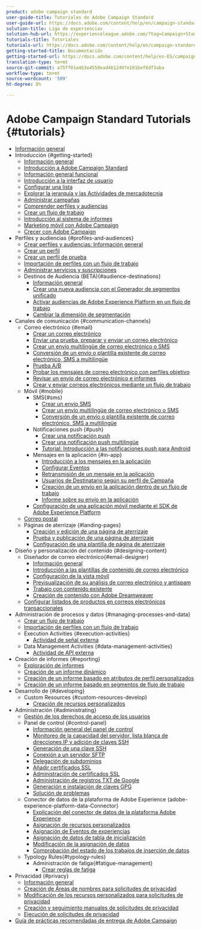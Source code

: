 ```yaml
---
product: adobe campaign standard
user-guide-title: Tutoriales de Adobe Campaign Standard
user-guide-url: https://docs.adobe.com/content/help/en/campaign-standard-learn/tutorials/overview.html
solution-title: Liga de experiencias
solution-hub-url: https://experienceleague.adobe.com/?tag=Campaign+Standard#recommended/solutions/campaign
tutorials-title: Tutoriales
tutorials-url: https://docs.adobe.com/content/help/en/campaign-standard-learn/tutorials/overview.html
getting-started-title: Documentación
getting-started-url: https://docs.adobe.com/content/help/es-ES/campaign-standard/using/campaign-standard-home.html
translation-type: tm+mt
source-git-commit: a75ff01a4b3e4550ead4612407e101bef8df3aba
workflow-type: tm+mt
source-wordcount: '509'
ht-degree: 8%

---
```



# Adobe Campaign Standard Tutorials {#tutorials}

+ [Información general](/help/overview.md)
+ Introducción {#getting-started}
   + [Información general](/help/getting-started/getting-started-overview.md)
   + [Introducción a Adobe Campaign Standard](/help/getting-started/adobe-campaign-standard-introduction.md)
   + [Información general funcional](/help/getting-started/functional-overview.md)
   + [Introducción a la interfaz de usuario](/help/getting-started/getting-started-with-the-ui.md)
   + [Configurar una lista](/help/getting-started/configure-a-list.md)
   + [Explorar la jerarquía y las Actividades de mercadotecnia](/help/getting-started/explore-hierarchy-and-marketing-activities.md)
   + [Administrar campañas](/help/getting-started/managing-campaigns.md)
   + [Comprender perfiles y audiencias](/help/getting-started/understanding-profiles-and-audiences.md)
   + [Crear un flujo de trabajo](/help/managing-processes-and-data/create-workflow.md)
   + [Introducción al sistema de informes](/help/getting-started/reporting-with-adobe-campaign-introduction.md)
   + [Marketing móvil con Adobe Campaign](/help/getting-started/mobile-marketing-with-adobe-campaign.md)
   + [Crecer con Adobe Campaign](/help/getting-started/growing-with-adobe-campaign.md)
+ Perfiles y audiencias {#profiles-and-audiences}
   + [Crear perfiles y audiencias: Información general](/help/profiles-and-audiences/creating-profiles-and-audiences.md)
   + [Crear un perfil](/help/profiles-and-audiences/creating-a-profile.md)
   + [Crear un perfil de prueba](/help/profiles-and-audiences/test-profiles.md)
   + [Importación de perfiles con un flujo de trabajo](/help/managing-processes-and-data/importing-profiles.md)
   + [Administrar servicios y suscripciones](/help/managing-processes-and-data/services-and-subscriptions.md)
   + Destinos de Audiencia (BETA){#audience-destinations}
      + [Información general](/help/profiles-and-audiences/audience-destinations/audience-destinations-overview.md)
      + [Crear una nueva audiencia con el Generador de segmentos unificado](/help/profiles-and-audiences/audience-destinations/creating-audiences-using-segment-builder.md)
      + [Activar audiencias de Adobe Experience Platform en un flujo de trabajo](/help/profiles-and-audiences/audience-destinations/activating-aep-audiences.md)
      + [Cambiar la dimensión de segmentación](/help/profiles-and-audiences/audience-destinations/changing-targeting-dimension.md)
+ Canales de comunicación {#communication-channels}
   + Correo electrónico {#email}
      + [Crear un correo electrónico](/help/communication-channels/email/create-email-from-homepage.md)
      + [Enviar una prueba, preparar y enviar un correo electrónico](/help/communication-channels/email/sending-test-preparing-sending-email.md)
      + [Crear un envío multilingüe de correo electrónico o SMS](/help/communication-channels/create-multilingual-deliveries.md)
      + [Conversión de un envío o plantilla existente de correo electrónico, SMS a multilingüe](/help/communication-channels/covert-into-multilingual-deliveries.md)
      + [Prueba A/B](/help/communication-channels/email/a-b-testing.md)
      + [Probar los mensajes de correo electrónico con perfiles objetivo](/help/communication-channels/email/profile-substitution.md)
      + [Revisar un envío de correo electrónico e informes](/help/communication-channels/email/reviewing-personalized-email-delivery-and-reports.md)
      + [Crear y enviar correos electrónicos mediante un flujo de trabajo](/help/communication-channels/email/create-and-send-emails-via-workflow.md)
   + Móvil {#mobile}
      + SMS{#sms}
         + [Crear un envío SMS](/help/communication-channels/mobile/sms/sms-delivery.md)
         + [Crear un envío multilingüe de correo electrónico o SMS](/help/communication-channels/create-multilingual-deliveries.md)
         + [Conversión de un envío o plantilla existente de correo electrónico, SMS a multilingüe](/help/communication-channels/covert-into-multilingual-deliveries.md)
      + Notificaciones push {#push}
         + [Crear una notificación push](/help/communication-channels/mobile/push-notifications/creating-a-push-notification.md)
         + [Crear una notificación push multilingüe](/help/communication-channels/mobile/push-notifications/creating-multilingual-push-notifications.md)
         + [Tutorial: Introducción a las notificaciones push para Android](https://docs.adobe.com/content/help/en/campaign-standard-learn/getting-started-with-push-notifications-android/introduction.html)
      + Mensajes en la aplicación {#in-app}
         + [Introducción a los mensajes en la aplicación](/help/communication-channels/mobile/in-app/in-app-message-overview.md)
         + [Configurar Eventos](/help/communication-channels/mobile/in-app/configure-events.md)
         + [Retransmisión de un mensaje en la aplicación](/help/communication-channels/mobile/in-app/broadcast-in-app-message.md)
         + [Usuarios de Destinatario según su perfil de Campaña](/help/communication-channels/mobile/in-app/target-users-based-on-campaign-profile.md)
         + [Creación de un envío en la aplicación dentro de un flujo de trabajo](/help/communication-channels/mobile/in-app/in-app-activity.md)
         + [Informe sobre su envío en la aplicación](/help/communication-channels/mobile/in-app/in-app-reporting.md)
      + [Configuración de una aplicación móvil mediante el SDK de Adobe Experience Platform](/help/communication-channels/mobile/configure-mobile-apps-using-aep-sdk.md)
   + [Correo postal](/help/communication-channels/direct-mail/directmail.md)
   + Páginas de aterrizaje {#landing-pages}
      + [Creación y edición de una página de aterrizaje](/help/communication-channels/landing-pages/landing-page-create-and-edit.md)
      + [Prueba y publicación de una página de aterrizaje](/help/communication-channels/landing-pages/landing-page-test-and-publish.md)
      + [Configuración de una plantilla de página de aterrizaje](/help/communication-channels/landing-pages/landing-page-configure-templates.md)
+ Diseño y personalización del contenido {#designing-content}
   + Diseñador de correo electrónico{#email-designer}
      + [Información general](/help/designing-content/email-designer/email-designer-overview.md)
      + [Introducción a las plantillas de contenido de correo electrónico](/help/designing-content/email-designer/email-content-templates.md)
      + [Configuración de la vista móvil](/help/designing-content/email-designer/configure-the-mobile-view.md)
      + [Previsualización de su análisis de correo electrónico y antispam](/help/designing-content/email-designer/preview-your-email.md)
      + [Trabajo con contenido existente](/help/designing-content/email-designer/working-with-existing-content.md)
      + [Creación de contenido con Adobe Dreamweaver](/help/designing-content/email-designer/dreamweaver-integration.md)
   + [Configurar listados de productos en correos electrónicos transaccionales](/help/designing-content/product-listings-in-transactional-email.md)
+ Administración de procesos y datos {#managing-processes-and-data}
   + [Crear un flujo de trabajo](/help/managing-processes-and-data/create-workflow.md)
   + [Importación de perfiles con un flujo de trabajo](/help/managing-processes-and-data/importing-profiles.md)
   + Execution Activities {#execution-activities}
      + [Actividad de señal externa](/help/managing-processes-and-data/execution-activities/external-signal-activity.md)
   + Data Management Activities {#data-management-activities}
      + [Actividad de API externa](/help/managing-processes-and-data/data-management-activities/external-api-activity.md)
+ Creación de informes {#reporting}
   + [Exploración de informes](/help/getting-started/exploring-reports.md)
   + [Creación de un informe dinámico](/help/reporting/creating-a-dynamic-report.md)
   + [Creación de un informe basado en atributos de perfil personalizados](/help/reporting/custom-profile-attributes-dynamic-reports.md)
   + [Creación de un informe basado en segmentos de flujo de trabajo](/help/reporting/report-on-workflow-segments.md)
+ Desarrollo de {#developing}
   + Custom Resources {#custom-resources-develop}
      + [Creación de recursos personalizados](/help/managing-processes-and-data/custom-resources/creating-custom-resources.md)
+ Administración {#administrating}
   + [Gestión de los derechos de acceso de los usuarios](/help/administrating/managing-user-access-rights.md)
   + Panel de control {#control-panel}
      + [Información general del panel de control](/help/administrating/control-panel/control-panel-overview.md)
      + [Monitoreo de la capacidad del servidor, lista blanca de direcciones IP y adición de claves SSH](/help/administrating/control-panel/monitoring-server-capacity-whitelisting-adding-ssh-key.md)
      + [Generación de una clave SSH](/help/administrating/control-panel/generate-ssh-key.md)
      + [Conexión a un servidor SFTP](/help/administrating/control-panel/connect-to-sftp-server.md)
      + [Delegación de subdominios](/help/administrating/control-panel/subdomain-delegation.md)
      + [Añadir certificados SSL](/help/administrating/control-panel/adding-ssl-certificates.md)
      + [Administración de certificados SSL](/help/administrating/control-panel/managing-ssl-certificates.md)
      + [Administración de registros TXT de Google](/help/administrating/control-panel/google-txt-record-management.md)
      + [Generación e instalación de claves GPG](/help/administrating/control-panel/generating-and-installing-gpg-keys.md)
      + [Solución de problemas](/help/administrating/control-panel/trouble-shooting.md)
   + Conector de datos de la plataforma de Adobe Experience {adobe-experience-platform-data-Connector}
      + [Explicación del conector de datos de la plataforma Adobe Experience](/help/administrating/adobe-experience-platform-data-connector/understanding-the-adobe-experience-platform-data-connector.md)
      + [Asignación de recursos personalizados](/help/administrating/adobe-experience-platform-data-connector/mapping-custom-resources.md)
      + [Asignación de Eventos de experiencias](/help/administrating/adobe-experience-platform-data-connector/mapping-experience-events.md)
      + [Asignación de datos de tabla de inicialización](/help/administrating/adobe-experience-platform-data-connector/mapping-seed-table-data.md)
      + [Modificación de la asignación de datos](/help/administrating/adobe-experience-platform-data-connector/modifying-data-mapping.md)
      + [Comprobación del estado de los trabajos de inserción de datos](/help/administrating/adobe-experience-platform-data-connector/checking-status-of-data-ingestion-jobs.md)
   + Typology Rules{#typology-rules}
      + Administración de fatiga{#fatigue-management}
         + [Crear reglas de fatiga](/help/administrating/typology-rules/fatigue-management/create-fatigue-rules.md)
+ Privacidad {#privacy}
   + [Información general](/help/privacy/privacy-overview.md)
   + [Creación de Áreas de nombres para solicitudes de privacidad](/help/privacy/namespaces-for-privacy-requests.md)
   + [Modificación de los recursos personalizados para solicitudes de privacidad](/help/privacy/custom-resources-for-privacy-requests.md)
   + [Creación y seguimiento manuales de solicitudes de privacidad](/help/privacy/create-and-track-privacy-requests.md)
   + [Ejecución de solicitudes de privacidad](/help/privacy/execute-privacy-requests.md)
+ [Guía de prácticas recomendadas de entrega de Adobe Campaign](https://docs-stg.corp.adobe.com/content/help/en/campaign-standard-learn/deliverability-best-practice-guide/introduction.html)

